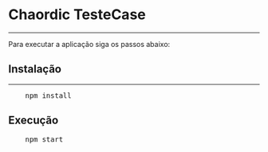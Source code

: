 <h1>Chaordic TesteCase </h1>
<hr />
Para executar a aplicação siga os passos abaixo:

<h2>Instalação</h2>
<hr />
<pre>
    npm install
</pre>

<h2>Execução</h2>
<pre>
    npm start
</pre>